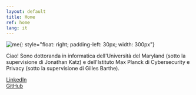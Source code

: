```yaml
---
layout: default
title: Home
ref: home
lang: it
---
```


![me](../../../files/pfp.jpg){: style="float: right; padding-left: 30px; width: 300px"}

Ciao! Sono dottoranda in informatica dell'Università del Maryland (sotto la supervisione di Jonathan Katz) e dell'Istituto Max Planck di Cybersecurity e Privacy (sotto la supervisione di Gilles Barthe).

[LinkedIn](https://www.linkedin.com/in/nglaeser/)  
[GitHub](https://github.com/nglaeser)
